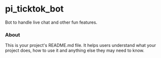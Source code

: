 pi_ticktok_bot
==============

Bot to handle live chat and other fun features.  

### About

This is your project's README.md file. It helps users understand what your
project does, how to use it and anything else they may need to know.